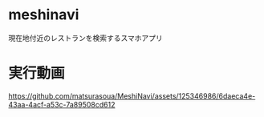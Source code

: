 # meshinavi
現在地付近のレストランを検索するスマホアプリ
# 実行動画
https://github.com/matsurasoua/MeshiNavi/assets/125346986/6daeca4e-43aa-4acf-a53c-7a89508cd612
